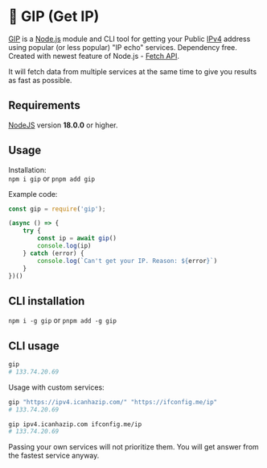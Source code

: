 # 🐷 GIP (Get IP)

[GIP](https://www.npmjs.com/package/gip) is a [Node.js](https://nodejs.org/en/) module and CLI tool for getting your Public [IPv4](https://en.wikipedia.org/wiki/IPv4) address using popular (or less popular) "IP echo" services. Dependency free. Created with newest feature of Node.js - [Fetch API](https://nodejs.org/en/blog/release/v18.0.0/).  

It will fetch data from multiple services at the same time to give you results as fast as possible.

## Requirements
[NodeJS](https://nodejs.org/en/download) version **18.0.0** or higher.  

## Usage
Installation:  
`npm i gip` or `pnpm add gip`

Example code:  
````js
const gip = require('gip'); 

(async () => {
    try {
        const ip = await gip()
        console.log(ip)
    } catch (error) {
        console.log(`Can't get your IP. Reason: ${error}`)
    }
})()
````

## CLI installation
`npm i -g gip` or `pnpm add -g gip`

## CLI usage
````bash
gip
# 133.74.20.69
````

Usage with custom services:  
````bash
gip "https://ipv4.icanhazip.com/" "https://ifconfig.me/ip"
# 133.74.20.69

gip ipv4.icanhazip.com ifconfig.me/ip
# 133.74.20.69
````

Passing your own services will not prioritize them. You will get answer from the fastest service anyway.
